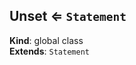 <a name="Unset"></a>

## Unset ⇐ <code>Statement</code>
**Kind**: global class  
**Extends**: <code>Statement</code>  
